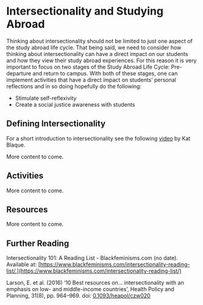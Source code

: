 # Intersectionality and Studying Abroad

Thinking about intersectionality should not be limited to just one aspect of the study abroad life cycle. That being said, we need to consider how thinking about intersectionality can have a direct impact on our students and how they view their study abroad experiences. For this reason it is very important to focus on two stages of the Study Abroad Life Cycle: Pre-departure and return to campus.  With both of these stages, one can implement activities that have a direct impact on students’ personal reflections and in so doing hopefully do the following:  

* Stimulate self-reflexivity 
* Create a social justice awareness with students

## Defining Intersectionality

For a short introduction to intersectionality see the following [video](https://www.youtube.com/watch?v=lEeP_3vmdBY) by Kat Blaque.  

More content to come.

## Activities

More content to come.

## Resources

More content to come.

## Further Reading

Intersectionality 101: A Reading List - Blackfeminisms.com (no date). Available at: [https://www.blackfeminisms.com/intersectionality-reading-list/.](https://www.blackfeminisms.com/intersectionality-reading-list/)

Larson, E. et al. (2016) ‘10 Best resources on… intersectionality with an emphasis on low- and middle-income countries’, Health Policy and Planning, 31(8), pp. 964–969. doi: [0.1093/heapol/czw020](0.1093/heapol/czw020)
